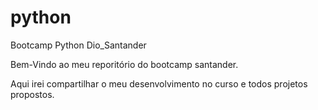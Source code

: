 # python

Bootcamp Python Dio_Santander

Bem-Vindo ao meu reporitório do bootcamp santander.

Aqui irei compartilhar o meu desenvolvimento no curso e todos projetos propostos.
